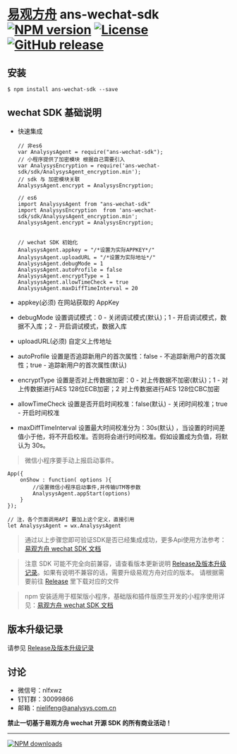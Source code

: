 # [易观方舟](https://www.analysys.cn/) ans-wechat-sdk [![NPM version][npm-image]][npm-url] [![License](https://img.shields.io/github/license/analysys/ans-wechat-sdk.svg)](https://github.com/analysys/ans-wechat-sdk/blob/master/LICENSE) [![GitHub release](https://img.shields.io/github/release/analysys/ans-wechat-sdk.svg)](https://github.com/analysys/ans-wechat-sdk/releases)

## 安装

    $ npm install ans-wechat-sdk --save


## wechat SDK 基础说明
+ 快速集成

      // 非es6 
      var AnalysysAgent = require("ans-wechat-sdk");
      // 小程序提供了加密模块 根据自己需要引入
      var AnalysysEncryption = require('ans-wechat-sdk/sdk/AnalysysAgent_encryption.min');
      // sdk 与 加密模块关联
      AnalysysAgent.encrypt = AnalysysEncryption;

      // es6 
      import AnalysysAgent from "ans-wechat-sdk"
      import AnalysysEncryption  from 'ans-wechat-sdk/sdk/AnalysysAgent_encryption.min';
      AnalysysAgent.encrypt = AnalysysEncryption;


      // wechat SDK 初始化
      AnalysysAgent.appkey = "/*设置为实际APPKEY*/" 
      AnalysysAgent.uploadURL = "/*设置为实际地址*/"
      AnalysysAgent.debugMode = 1
      AnalysysAgent.autoProfile = false
      AnalysysAgent.encryptType = 1
      AnalysysAgent.allowTimeCheck = true
      AnalysysAgent.maxDiffTimeInterval = 20 

    
+ appkey(必须) 在网站获取的 AppKey
+ debugMode 设置调试模式：0 - 关闭调试模式(默认)；1 - 开启调试模式，数据不入库；2 - 开启调试模式，数据入库
+ uploadURL(必须) 自定义上传地址
+ autoProfile 设置是否追踪新用户的首次属性：false - 不追踪新用户的首次属性；true - 追踪新用户的首次属性(默认)
+ encryptType 设置是否对上传数据加密：0 - 对上传数据不加密(默认)；1 - 对上传数据进行AES 128位ECB加密；2 对上传数据进行AES 128位CBC加密
+ allowTimeCheck 设置是否开启时间校准：false(默认) - 关闭时间校准；true - 开启时间校准
+ maxDiffTimeInterval 设置最大时间校准分为：30s(默认) ，当设置的时间差值小于他，将不开启校准。否则将会进行时间校准。假如设置成为负值，将默认为 30s。

>微信小程序要手动上报启动事件。

    App({
        onShow : function( options ){
            //设置微信小程序启动事件,并传输UTM等参数
            AnalysysAgent.appStart(options)
        }
    });

    // 注，各个页面调用API 要加上这个定义，直接引用
    let AnalysysAgent = wx.AnalysysAgent

> 通过以上步骤您即可验证SDK是否已经集成成功，更多Api使用方法参考：[易观方舟 wechat SDK 文档](https://docs.analysys.cn/ark/integration/sdk/wx/wxsdkcustom)

> 注意 SDK 可能不完全向前兼容，请查看版本更新说明 [Release及版本升级记录](https://github.com/analysys/ans-wechat-sdk/releases)。如果有说明不兼容的话，需要升级易观方舟对应的版本。 请根据需要前往 [Release](https://github.com/analysys/ans-wechat-sdk/releases) 里下载对应的文件

> npm 安装适用于框架版小程序，基础版和插件版原生开发的小程序使用详见：[易观方舟 wechat SDK 文档](https://docs.analysys.cn/ark/integration/sdk/wx)

## 版本升级记录
请参见 [Release及版本升级记录](https://github.com/analysys/ans-wechat-sdk/releases)


         

## 讨论
+ 微信号：nlfxwz
+ 钉钉群：30099866
+ 邮箱：nielifeng@analysys.com.cn


**禁止一切基于易观方舟 wechat 开源 SDK 的所有商业活动！**

---

[![NPM downloads][npm-downloads]][npm-url]




[homepage]: https://github.com/analysys/ans-wechat-sdk
[npm-url]: https://www.npmjs.com/package/ans-wechat-sdk
[npm-image]: https://img.shields.io/npm/v/ans-wechat-sdk.svg?style=flat
[npm-downloads]: https://img.shields.io/npm/dm/ans-wechat-sdk.svg?style=flat
[npm-downloads]: http://img.shields.io/npm/dm/sa-sdk-node.svg?style=flat

